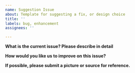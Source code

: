 ```yaml
---
name: Suggestion Issue
about: Template for suggesting a fix, or design choice
title: ''
labels: bug, enhancement
assignees: ''

---
```


<strong>What is the current issue? Please describe in detail</strong>

<strong>How would you like us to improve on this issue?</strong>

<strong>If possible, please submit a picture or source for reference.</strong>
